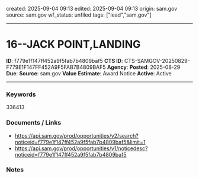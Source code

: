 created: 2025-09-04 09:13
edited: 2025-09-04 09:13
origin: sam.gov
source: sam.gov
wf_status: unfiled
tags: ["lead","sam.gov"]

---

# 16--JACK POINT,LANDING

**ID**: f779e1f147ff452a9f5fab7b4809baf5
**CTS ID**: CTS-SAMGOV-20250829-F779E1F147FF452A9F5FAB7B4809BAF5
**Agency**: 
**Posted**: 2025-08-29
**Due**: 
**Source**: sam.gov
**Value Estimate**: Award Notice
**Active**: Active

---

### Keywords
336413

### Documents / Links
- <https://api.sam.gov/prod/opportunities/v2/search?noticeid=f779e1f147ff452a9f5fab7b4809baf5&limit=1>
- <https://api.sam.gov/prod/opportunities/v1/noticedesc?noticeid=f779e1f147ff452a9f5fab7b4809baf5>

### Notes

